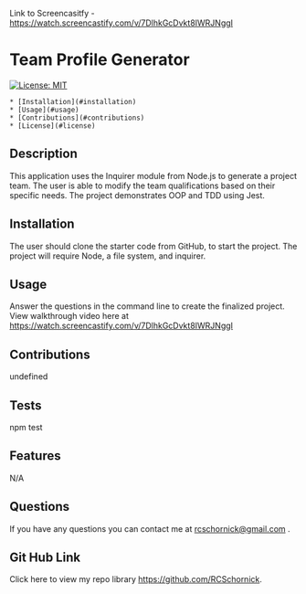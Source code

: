 Link to Screencasitfy - https://watch.screencastify.com/v/7DlhkGcDvkt8IWRJNggI

# Team Profile Generator
  [![License: MIT](https://img.shields.io/badge/License-MIT-yellow.svg)](https://opensource.org/licenses/MIT)
  
  
    * [Installation](#installation)
    * [Usage](#usage)
    * [Contributions](#contributions)
    * [License](#license)
    
  
  
  ## Description
  This application uses the Inquirer module from Node.js to generate a project team. The user is able to modify the team qualifications based on their specific needs. The project demonstrates OOP and TDD using Jest.
  
  ## Installation
  The user should clone the starter code from GitHub, to start the project. The project will require Node, a file system, and inquirer.
  
  ## Usage
  Answer the questions in the command line to create the finalized project. View walkthrough video here at https://watch.screencastify.com/v/7DlhkGcDvkt8IWRJNggI
  
  ## Contributions
  undefined
  
  ## Tests
  npm test
  
  ## Features
  N/A
  
  
  
  
  ## Questions
  If you have any questions you can contact me at rcschornick@gmail.com .
  ## Git Hub Link
  Click here to view my repo library https://github.com/RCSchornick.
  
